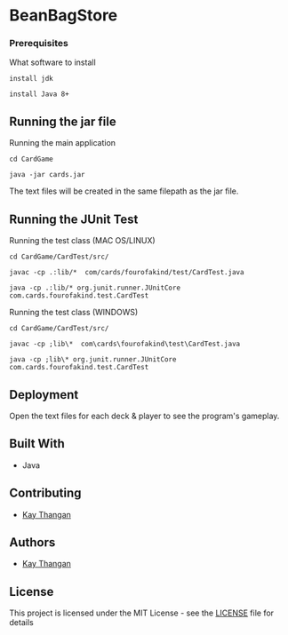 # BeanBagStore

### Prerequisites
What software to install

```
install jdk
```
```
install Java 8+
```

## Running the jar file
Running the main application
```
cd CardGame
```
```
java -jar cards.jar
```
The text files will be created in the same filepath as the jar file.

## Running the JUnit Test
Running the test class (MAC OS/LINUX)
```
cd CardGame/CardTest/src/
```
```
javac -cp .:lib/*  com/cards/fourofakind/test/CardTest.java
```
```
java -cp .:lib/* org.junit.runner.JUnitCore com.cards.fourofakind.test.CardTest
```

Running the test class (WINDOWS)
```
cd CardGame/CardTest/src/
```
```
javac -cp ;lib\*  com\cards\fourofakind\test\CardTest.java
```
```
java -cp ;lib\* org.junit.runner.JUnitCore com.cards.fourofakind.test.CardTest
```

## Deployment
Open the text files for each deck & player to see the program's gameplay.

## Built With
* Java

## Contributing
* [Kay Thangan](https://github.com/KayThangan)


## Authors
* [Kay Thangan](https://github.com/KayThangan)

## License

This project is licensed under the MIT License - see the [LICENSE](LICENSE) file for details
